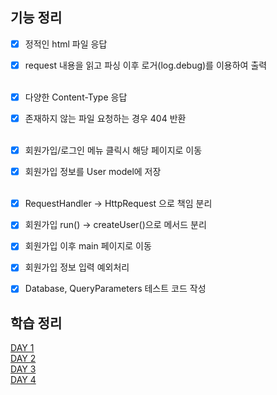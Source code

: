 ## 기능 정리

- [X] 정적인 html 파일 응답
- [X] request 내용을 읽고 파싱 이후 로거(log.debug)를 이용하여 출력
  <br/>
  <br/>

- [X] 다양한 Content-Type 응답
- [X] 존재하지 않는 파일 요청하는 경우 404 반환
  <br/>
  <br/>

- [X] 회원가입/로그인 메뉴 클릭시 해당 페이지로 이동
- [X] 회원가입 정보를 User model에 저장
  <br/>
  <br/>

- [X] RequestHandler -> HttpRequest 으로 책임 분리
- [X] 회원가입 run() -> createUser()으로 메서드 분리
- [X] 회원가입 이후 main 페이지로 이동
- [X] 회원가입 정보 입력 예외처리
- [X] Database, QueryParameters 테스트 코드 작성

## 학습 정리
[DAY 1](https://github.com/softeer5th/backend-page/wiki/1%EC%9D%BC%EC%B0%A8_%EC%A0%84%EA%B2%BD%EC%84%9D)<br/>
[DAY 2](https://github.com/softeer5th/backend-page/wiki/2%EC%9D%BC%EC%B0%A8_%EC%A0%84%EA%B2%BD%EC%84%9D)<br/>
[DAY 3](https://github.com/softeer5th/backend-page/wiki/3%EC%9D%BC%EC%B0%A8_%EC%A0%84%EA%B2%BD%EC%84%9D)<br/>
[DAY 4](https://github.com/softeer5th/backend-page/wiki/4%EC%9D%BC%EC%B0%A8_%EC%A0%84%EA%B2%BD%EC%84%9D)<br/>



 